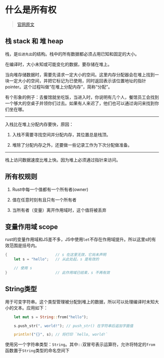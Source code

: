 # 什么是所有权

> [官网原文](https://kaisery.github.io/trpl-zh-cn/ch04-01-what-is-ownership.html)

## 栈 stack 和 堆 heap

栈，是`后进先出`的结构。栈中的所有数据都必须占用已知和固定的大小。

在编译时，大小未知或可能变化的数据，要存储在堆上。

当向堆存储数据时，需要先请求一定大小的空间。这里内存分配器会在堆上找到一块一定大小的空间，并把它标记为已使用，同时返回表示该位置地址的指针pointer。这个过程叫做“在堆上分配内存”，简称“分配”。

有个形象的例子：去餐馆就坐吃饭，当进入时，你说明有几个人，餐馆员工会找到一个够大的空桌子并领你们过去。如果有人来迟了，他们也可以通过询问来找到你们坐在哪。

---

入栈比在堆上分配内存要快，原因：

1. 入栈不需要寻找空间并分配内存，其位置总是栈顶。

2. 堆除了分配内存之外，还要做一些记录工作为下次分配做准备。

---

栈上访问数据速度比堆上快。因为堆上必须通过指针来访问。

## 所有权规则

1. Rust中每一个值都有一个所有者(owner)

2. 值在任意时刻有且只有一个所有者

3. 当所有者（变量）离开作用域时，这个值将被丢弃

## 变量作用域 scope

rust的变量作用域和JS差不多，JS中使用`let`不存在作用域提升。所以这里s的有效范围是括号内。

```rs
{                      // s 在这里无效，它尚未声明
    let s = "hello";   // 从此处起，s 是有效的

    // 使用 s
}                      // 此作用域已结束，s 不再有效

```

## String类型

用于可变字符串。这个类型管理被分配到堆上的数据，所以可以处理编译时未知大小的文本。应用如下：

```rs
    let mut s = String::from("hello");

    s.push_str(", world!"); // push_str() 在字符串后追加字面值

    println!("{}", s); // 将打印 `hello, world!`

```

使用另一个字符串类型：`String`。其中`::`双冒号表示运算符，允许将特定的`from`函数置于`String`类型的命名空间下

